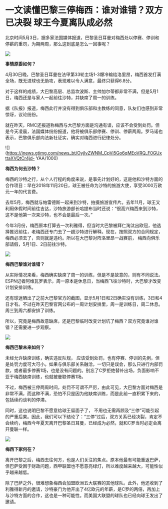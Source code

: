 # 一文读懂巴黎三停梅西：谁对谁错？双方已决裂 球王今夏离队成必然

北京时间5月3日，据多家法国媒体报道，巴黎圣日耳曼对梅西处以停赛、停训和停薪的重罚，为期两周，那么这到底是怎么一回事呢？

![](https://inews.gtimg.com/om_bt/OSbJc9PdP3a5VrRt76HbcdWalKSFQIxA3mJfPI8VHuOL0AA/1000)

**事情原委如何？**

4月30日晚，巴黎圣日耳曼在法甲第33轮主场1-3爆冷输给洛里昂，梅西首发打满全场，既无进球也无助攻，表现难以令人满意，最终只获得6.8分。

对于这样的成绩，大巴黎高层、总监坎波斯、主帅加尔蒂都非常不满，但是5月1日，梅西还是与家人一起前往沙特，并缺席了周一的训练。

据《队报》报道，梅西此行并没有得到俱乐部和主教练的同意，队友们也感到非常惊讶，议论纷纷。

就在昨天，RMC还报道称梅西与大巴黎方面是沟通有误，应该不会受到处罚。但是今天凌晨，法国媒体纷纷报道，他将被俱乐部停赛、停训、停薪两周。罗马诺也表示，巴黎俱乐部向法新社证实，确实对梅西进行纪律处分。

![](https://inews.gtimg.com/news_bt/OyjIvZWNM_CpVi5Go6qMEoVRQ_F0GUxttaXVQtCr4jd-
YAA/1000)

**梅西为何去沙特？**

梅西的沙特之行，从个人行程的角度来说，是事先计划好的，这是他和沙特方面的合作项目：早在2018年11月20日，球王被任命为沙特的旅游大使，享受3000万欧元一年的代言费。

去年5月，梅西就与帕雷德斯一起来到沙特，拍摄旅游宣传片。去年11月，球王又利用休假时间前往吉达，沙特旅游部长哈提布当时还说：“很高兴梅西来到沙特，这不是他第一次来沙特，也不会是最后一次。”

今年3月份，梅西原本打算去一次利雅得，但当时大巴黎被拜仁淘汰出欧冠，他选择推迟前往，老梅西还专门去了一趟沙特进行解释。现在，按照双方的合同规定，梅西必须去了，否则就是违约。所以在大巴黎对阵洛里昂一战赛前，
梅西向俱乐部请假，5月1日、2日前往沙特。

![](https://inews.gtimg.com/om_bt/O03zlk1QKYFnDHeX8UgvEDdBtjmD0NGlf2Di4i9T-3uKUAA/1000)

**梅西巴黎谁对谁错？**

从实际情况来看，梅西确实缺席了周一的训练，但是不是故意的，则有不同说法。ESPN记者阿维瓦罗表示，周一原本是休息日，当梅西飞往沙特时，大巴黎才改变计划安排训练。

还有球迷晒出了之前大巴黎官方的截图，显示5月1日和2日确实没有训练，3日和4日才有。不过在昨天巴黎官网公布的一周计划安排里，周一是训练日，周二休息。周三到周六都安排了训练。

所以，究竟是梅西故意缺席，还是巴黎临时改变计划坑了梅西？双方究竟谁对谁错？还需要进一步观察。

![](https://inews.gtimg.com/om_bt/OImtLElxnOzj4E7DulyZeR-6wjmZhnEKrbNKQhfwtkH70AA/1000)

**梅西巴黎未来如何？**

未经允许缺席训练，确实违反队规，
应该受到处罚，也有停赛、停训的先例，但是处罚力度可大可小。如果与俱乐部关系融洽，一切只是误会，那么只进行内部罚款，或者最多停赛1场，也是没有问题的。别忘了C罗拒绝替补出场，负面影响不亚于梅西缺席训练，也就被曼联停赛1场。

不过，梅西被三停两周时间，处罚不可谓不严厉，由此可见，大巴黎方面对梅西是非常不满，而这种不满，恐怕不只是因为他缺席训练，而是此前一直积累下来的，包括续约谈判的停滞。

同时，这也说明巴黎不愿意给球王留面子了，
不用也无需再顾及“三停”可能引起的严重后果。因此，我们可以下结论了：“三停”过后，双方关系已经决裂，肯定不会续约，梅西今年夏天离开巴黎圣日耳曼，已经成为必然，就和C罗当时必定会离开曼联一样。

![](https://inews.gtimg.com/om_bt/OhRe5mmhWx_4KjJ3sQhQwZc67EOPUDYyTpiuojV0jMxpkAA/1000)

**梅西下家何在？**

离开巴黎之后，梅西去往何方，也是人们关注的焦点。原本他最有可能重返巴萨，但巴萨受困于财政问题，西甲联盟也不愿意亮绿灯，所以难度越来越大，可能性似乎越来越低。

除了巴萨之外，很难想象梅西会加盟欧洲五大联赛的其他球队。此外，他还收到了利雅得新月的邀请，沙特豪门为他开出了4亿欧元的年薪，是C罗的两倍，再加上与沙特方面的合作，这也是一种可能性。而美国大联盟的球队也已经向球王发出了邀请。

